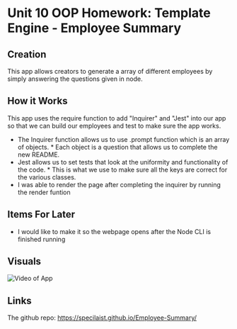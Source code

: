 # Unit 10 OOP Homework: Template Engine - Employee Summary

## Creation

This app allows creators to generate a array of different employees by simply answering the questions given in node. 

## How it Works

This app uses the require function to add "Inquirer" and "Jest" into our app so that we can build our employees and test to make sure the app works.
* The Inquirer function allows us to use .prompt function which is an array of objects.
      * Each object is a question that allows us to complete the new README.
* Jest allows us to set tests that look at the uniformity and functionality of the code.
      * This is what we use to make sure all the keys are correct for the various classes.
* I was able to render the page after completing the inquirer by running the render funtion

## Items For Later
* I would like to make it so the webpage opens after the Node CLI is finished running

## Visuals

![Video of App](./assets/employeeAppVideo.gif)

## Links

The github repo: https://specilaist.github.io/Employee-Summary/

